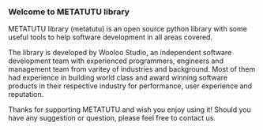 ### Welcome to METATUTU library

METATUTU library (metatutu) is an open source python library with some useful
tools to help software development in all areas covered.

The library is developed by Wooloo Studio, an independent software development
team with experienced programmers, engineers and management team from varitey
of industries and background.  Most of them had experience in building world
class and award winning software products in their respective industry for
performance, user experience and reputation.

Thanks for supporting METATUTU and wish you enjoy using it!
Should you have any suggestion or question, please feel free to contact us.

